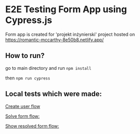 # E2E Testing Form App using Cypress.js

Form app is created for 'projekt inżynierski' project hosted on https://romantic-mccarthy-8e50b8.netlify.app/

## How to run?
go to main directory and run
`npm install`

then
`npm run cypress`


## Local tests which were made:

[Create user flow](https://streamable.com/bpzind)

[Solve form flow:](https://streamable.com/d55nd2)

[Show resolved form flow:](https://streamable.com/xfa22u)

